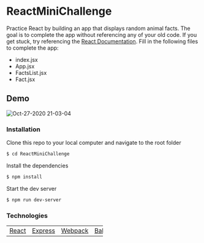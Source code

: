 # ReactMiniChallenge

Practice React by building an app that displays random animal facts. The goal is to complete the app without referencing any of your old code. If you get stuck, try referencing the <a href="https://reactjs.org/docs/getting-started.html">React Documentation</a>. Fill in the following files to complete the app:
- index.jsx
- App.jsx
- FactsList.jsx
- Fact.jsx


## Demo
![Oct-27-2020 21-03-04](https://user-images.githubusercontent.com/65248215/97378078-da81cc80-1897-11eb-9625-6465f541d16b.gif)

### Installation

Clone this repo to your local computer and navigate to the root folder

```sh
$ cd ReactMiniChallenge
```

Install the dependencies

```sh
$ npm install
```

Start the dev server

```sh
$ npm run dev-server
```

### Technologies

<table style="width:50%">
  <tr>
    <td><a href="https://reactjs.org/">React</a></td>
    <td><a href="http://expressjs.com">Express</a></td>
     <td><a href="https://webpack.js.org/">Webpack</a></td>
      <td><a href="https://babeljs.io/">Babel</a></td>
  </tr>
</table>
